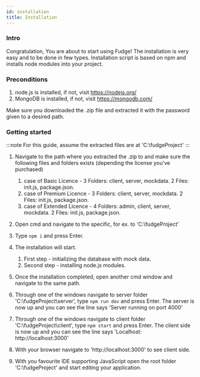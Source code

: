 ```yaml
---
id: installation
title: Installation
---
```


### Intro

Congratulation, You are about to start using Fudge!
The installation is very easy and to be done in few types.
Installation script is based on npm and installs node modules into your project.

### Preconditions

1. node.js is installed, if not, visit https://nodejs.org/
2. MongoDB is installed, if not, visit https://mongodb.com/

Make sure you downloaded the .zip file and extracted it with the password given to a desired path.

### Getting started

:::note
For this guide, assume the extracted files are at 'C:\fudgeProject'
:::

1. Navigate to the path where you extracted the .zip to and make sure the following files and folders exists (depending the license you've purchased)

   1. case of Basic Licence - 3 Folders: client, server, mockdata. 2 Files: init.js, package.json.
   2. case of Premium Licence - 3 Folders: client, server, mockdata. 2 Files: init.js, package.json.
   3. case of Extended Licence - 4 Folders: admin, client, server, mockdata. 2 Files: init.js, package.json.

2. Open cmd and navigate to the specific, for ex. to 'C:\fudgeProject'

3. Type `npm i` and press Enter.

4. The installation will start.

   1. First step - initializing the database with mock data.
   2. Second step - installing node.js modules.

5. Once the installation completed, open another cmd window and navigate to the same path.

6. Through one of the windows navigate to server folder 'C:\fudgeProject\server', type `npm run dev` and press Enter.
   The server is now up and you can see the line says 'Server running on port 4000'

7. Through one of the windows navigate to client folder 'C:\fudgeProject\client', type `npm start` and press Enter.
   The client side is now up and you can see the line says 'Localhost: http://localhost:3000'

8. With your browser navigate to 'http://localhost:3000' to see client side.

9. With you favourite IDE supporting JavaScript open the root folder 'C:\fudgeProject' and start editing your application.
